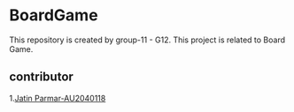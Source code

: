 # BoardGame
This repository is created by group-11 - G12. This project is related to Board Game.

contributor
---

1.[Jatin Parmar-AU2040118](https://github.com/Jatin-parmar)






